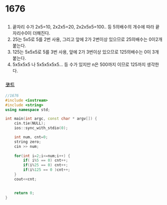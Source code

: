 # 1676

##
1. 끝자리 수가 2x5=10, 2x2x5=20, 2x2x5x5=100.. 등 5의배수의 개수에 따라 끝자리수0이 더해진다.  
2. 25는 5x5로 5를 2번 사용, 그리고 앞에 2가 2번이상 있으므로 25의배수는 0이2개 붙는다.
3. 125는 5x5x5로 5를 3번 사용, 앞에 2가 3번이상 있으므로 125의배수는 0이 3개 붙는다.
4. 5x5x5x5 나 5x5x5x5x5... 등 수가 있지만 n은 500까지 이므로 125까지 생각한다.


### 코드

```c++
//1676
#include <iostream>
#include <string>
using namespace std;

int main(int argc, const char * argv[]) {
    cin.tie(NULL);
    ios::sync_with_stdio(0);

    int num, cnt=0;
    string zero;
    cin >> num;
    
    for(int i=2;i<=num;i++) {
        if( i%5 == 0) cnt++;
        if(i%25 == 0) cnt++;
        if(i%125 == 0 )cnt++;
    }
    cout<<cnt;

    
    return 0;
}


```
